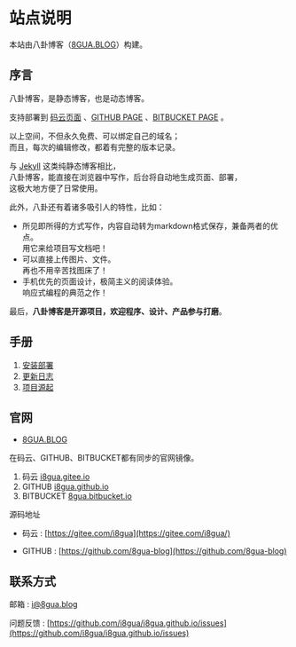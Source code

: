 # 站点说明
本站由八卦博客（[8GUA.BLOG](https://8GUA.BLOG)）构建。

## 序言

八卦博客，是静态博客，也是动态博客。

支持部署到 [码云页面](http://git.mydoc.io/?t=154714) 、[GITHUB PAGE](https://pages.github.com) 、[BITBUCKET PAGE](https://pages.bitbucket.io) 。

以上空间，不但永久免费、可以绑定自己的域名；  
而且，每次的编辑修改，都着有完整的版本记录。

与 [Jekyll](https://jekyllrb.com/) 这类纯静态博客相比，  
八卦博客，能直接在浏览器中写作，后台将自动地生成页面、部署，  
这极大地方便了日常使用。

此外，八卦还有着诸多吸引人的特性，比如：

*   所见即所得的方式写作，内容自动转为markdown格式保存，兼备两者的优点。  
    用它来给项目写文档吧！
*   可以直接上传图片、文件。  
    再也不用辛苦找图床了！
*   手机优先的页面设计，极简主义的阅读体验。  
    响应式编程的典范之作！

最后，**八卦博客是开源项目，欢迎程序、设计、产品参与打磨**。

## 手册

1.  [安装部署](/!help/setup)
2.  [更新日志](/!help/log)
3.  [项目源起](/!help/source)

## 官网

*   [8GUA.BLOG](https://8gua.blog)

在码云、GITHUB、BITBUCKET都有同步的官网镜像。

1.  码云 [i8gua.gitee.io](https://i8gua.gitee.io)
2.  GITHUB [i8gua.github.io](https://i8gua.github.io)
3.  BITBUCKET [8gua.bitbucket.io](https://8gua.bitbucket.io)

源码地址

*   码云 : [https://gitee.com/i8gua](https://gitee.com/i8gua/)
    
*   GITHUB : [https://github.com/8gua-blog](https://github.com/8gua-blog)
    

## 联系方式

邮箱 : [i@8gua.blog](mailto:i@8gua.blog)

问题反馈 : [https://github.com/i8gua/i8gua.github.io/issues](https://github.com/i8gua/i8gua.github.io/issues)